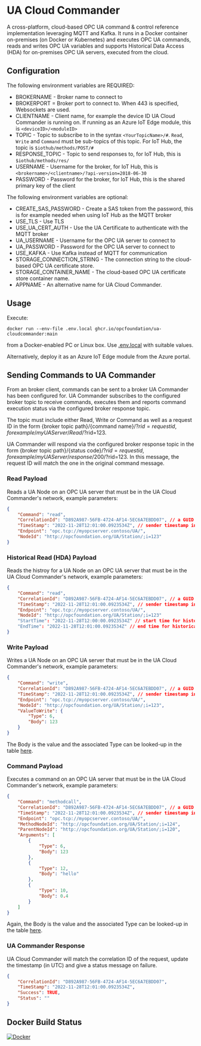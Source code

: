 # UA Cloud Commander

A cross-platform, cloud-based OPC UA command & control reference implementation leveraging MQTT and Kafka. It runs in a Docker container on-premises (on Docker or Kubernetes) and executes OPC UA commands, reads and writes OPC UA variables and supports Historical Data Access (HDA) for on-premises OPC UA servers, executed from the cloud.

## Configuration

The following environment variables are REQUIRED:

* BROKERNAME - Broker name to connect to
* BROKERPORT = Broker port to connect to. When 443 is specified, Websockets are used.
* CLIENTNAME - Client name, for example the device ID UA Cloud Commander is running on. If running as an Azure IoT Edge module, this is `<deviceID>/<moduleID>`
* TOPIC - Topic to subscribe to in the syntax `<YourTopicName>/#`. `Read`, `Write` and `Command` must be sub-topics of this topic. For IoT Hub, the topic is `$iothub/methods/POST/#`
* RESPONSE_TOPIC - Topic to send responses to, for IoT Hub, this is `$iothub/methods/res/`
* USERNAME - Username for the broker, for IoT Hub, this is `<brokername>/<clientname>/?api-version=2018-06-30`
* PASSWORD - Password for the broker, for IoT Hub, this is the shared primary key of the client

The following environment variables are optional:

* CREATE_SAS_PASSWORD - Create a SAS token from the password, this is for example needed when using IoT Hub as the MQTT broker
* USE_TLS - Use TLS
* USE_UA_CERT_AUTH - Use the UA Certificate to authenticate with the MQTT broker
* UA_USERNAME - Username for the OPC UA server to connect to
* UA_PASSWORD - Password for the OPC UA server to connect to
* USE_KAFKA - Use Kafka instead of MQTT for communication
* STORAGE_CONNECTION_STRING - The connection string to the cloud-based OPC UA certificate store.
* STORAGE_CONTAINER_NAME - The cloud-based OPC UA certificate store container name.
* APPNAME - An alternative name for UA Cloud Commander.

## Usage

Execute:

```shell
docker run --env-file .env.local ghcr.io/opcfoundation/ua-cloudcommander:main
```

from a Docker-enabled PC or Linux box. Use [.env.local](.env.local) with suitable values.

Alternatively, deploy it as an Azure IoT Edge module from the Azure portal.

## Sending Commands to UA Commander
From an broker client, commands can be sent to a broker UA Commander has been configured for. UA Commander subscribes to the configured broker topic to receive commands, executes them and reports command execution status via the configured broker response topic.

The topic must include either Read, Write or Command as well as a request ID in the form {broker topic path}/{command name}/?$rid={request id}, for example /myUAServer/Read/?$rid=123.

UA Commander will respond via the configured broker response topic in the form {broker topic path}/{status code}/?$rid={request id}, for example /myUAServer/response/200/?$rid=123. In this message, the request ID will match the one in the original command message.

### Read Payload

Reads a UA Node on an OPC UA server that must be in the UA Cloud Commander's network, example parameters:

```json
{
    "Command": "read",
    "CorrelationId": "D892A987-56FB-4724-AF14-5EC6A7EBDD07", // a GUID
    "TimeStamp": "2022-11-28T12:01:00.0923534Z", // sender timestamp in UTC
    "Endpoint": "opc.tcp://myopcserver.contoso/UA/",
    "NodeId": "http://opcfoundation.org/UA/Station/;i=123"
}
```

### Historical Read (HDA) Payload

Reads the histroy for a UA Node on an OPC UA server that must be in the UA Cloud Commander's network, example parameters:

```json
{
    "Command": "read",
    "CorrelationId": "D892A987-56FB-4724-AF14-5EC6A7EBDD07", // a GUID
    "TimeStamp": "2022-11-28T12:01:00.0923534Z", // sender timestamp in UTC
    "Endpoint": "opc.tcp://myopcserver.contoso/UA/",
    "NodeId": "http://opcfoundation.org/UA/Station/;i=123"
    "StartTime": "2022-11-28T12:00:00.0923534Z" // start time for historical values
    "EndTime": "2022-11-28T12:01:00.0923534Z" // end time for historical values
}
```

### Write Payload

Writes a UA Node on an OPC UA server that must be in the UA Cloud Commander's network, example parameters:

```json
{
    "Command": "write",
    "CorrelationId": "D892A987-56FB-4724-AF14-5EC6A7EBDD07", // a GUID
    "TimeStamp": "2022-11-28T12:01:00.0923534Z", // sender timestamp in UTC
    "Endpoint": "opc.tcp://myopcserver.contoso/UA/",
    "NodeId": "http://opcfoundation.org/UA/Station/;i=123",
    "ValueToWrite": {
        "Type": 6,
        "Body": 123
    }
}
```

The Body is the value and the associated Type can be looked-up in the table [here](https://reference.opcfoundation.org/v104/Core/docs/Part6/5.1.2/).

### Command Payload

Executes a command on an OPC UA server that must be in the UA Cloud Commander's network, example parameters:

```json
{
    "Command": "methodcall",
    "CorrelationId": "D892A987-56FB-4724-AF14-5EC6A7EBDD07", // a GUID
    "TimeStamp": "2022-11-28T12:01:00.0923534Z", // sender timestamp in UTC
    "Endpoint": "opc.tcp://myopcserver.contoso/UA/",
    "MethodNodeId": "http://opcfoundation.org/UA/Station/;i=124",
    "ParentNodeId": "http://opcfoundation.org/UA/Station/;i=120",
    "Arguments": [
        {
            "Type": 6,
            "Body": 123
        },
        {
            "Type": 12,
            "Body": "hello"
        },
        {
            "Type": 10,
            "Body": 0.4
        }
    ]
}
```

Again, the Body is the value and the associated Type can be looked-up in the table [here](https://reference.opcfoundation.org/v104/Core/docs/Part6/5.1.2/).

### UA Commander Response

UA Cloud Commander will match the correlation ID of the request, update the timestamp (in UTC) and give a status message on failure.

```json
{
    "CorrelationId": "D892A987-56FB-4724-AF14-5EC6A7EBDD07",
    "TimeStamp": "2022-11-28T12:01:00.0923534Z",
    "Success": TRUE,
    "Status": ""
}
```

## Docker Build Status

[![Docker](https://github.com/barnstee/UA-CloudCommander/actions/workflows/docker-publish.yml/badge.svg)](https://github.com/barnstee/UA-CloudCommander/actions/workflows/docker-publish.yml)

